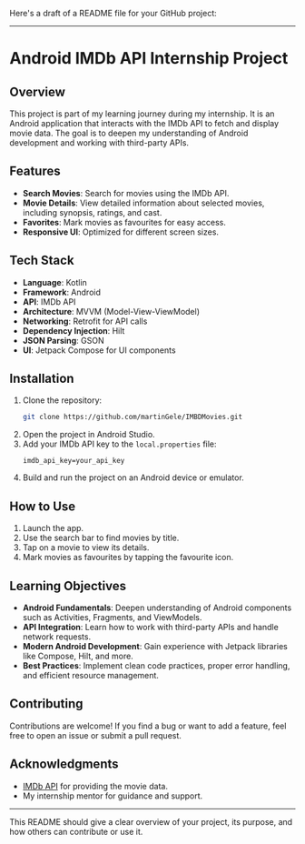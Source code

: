 Here's a draft of a README file for your GitHub project:

---

# Android IMDb API Internship Project

## Overview

This project is part of my learning journey during my internship. It is an Android application that interacts with the IMDb API to fetch and display movie data. The goal is to deepen my understanding of Android development and working with third-party APIs.

## Features

- **Search Movies**: Search for movies using the IMDb API.
- **Movie Details**: View detailed information about selected movies, including synopsis, ratings, and cast.
- **Favorites**: Mark movies as favourites for easy access.
- **Responsive UI**: Optimized for different screen sizes.

## Tech Stack

- **Language**: Kotlin
- **Framework**: Android
- **API**: IMDb API
- **Architecture**: MVVM (Model-View-ViewModel)
- **Networking**: Retrofit for API calls
- **Dependency Injection**: Hilt
- **JSON Parsing**: GSON
- **UI**: Jetpack Compose for UI components

## Installation

1. Clone the repository:
    ```bash
    git clone https://github.com/martinGele/IMBDMovies.git
    ```
2. Open the project in Android Studio.
3. Add your IMDb API key to the `local.properties` file:
    ```properties
    imdb_api_key=your_api_key
    ```
4. Build and run the project on an Android device or emulator.

## How to Use

1. Launch the app.
2. Use the search bar to find movies by title.
3. Tap on a movie to view its details.
4. Mark movies as favourites by tapping the favourite icon.

## Learning Objectives

- **Android Fundamentals**: Deepen understanding of Android components such as Activities, Fragments, and ViewModels.
- **API Integration**: Learn how to work with third-party APIs and handle network requests.
- **Modern Android Development**: Gain experience with Jetpack libraries like Compose, Hilt, and more.
- **Best Practices**: Implement clean code practices, proper error handling, and efficient resource management.

## Contributing

Contributions are welcome! If you find a bug or want to add a feature, feel free to open an issue or submit a pull request.

## Acknowledgments

- [IMDb API](https://www.omdbapi.com/) for providing the movie data.
- My internship mentor for guidance and support.

---

This README should give a clear overview of your project, its purpose, and how others can contribute or use it.
